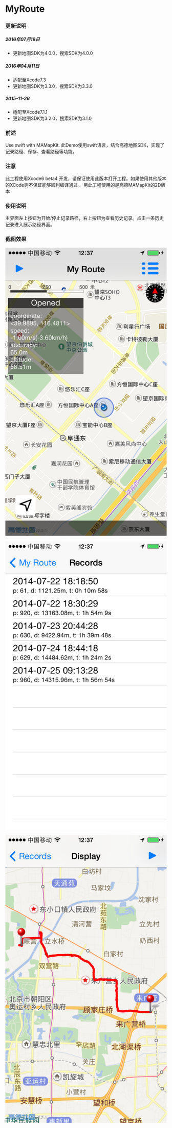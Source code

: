 MyRoute
=======

### 更新说明

##### 2016年07月19日

* 更新地图SDK为4.0.0，搜索SDK为4.0.0

##### 2016年04月11日

* 适配至Xcode7.3
* 更新地图SDK为3.3.0，搜索SDK为3.3.0

##### 2015-11-26

* 适配至Xcode7.1.1
* 更新地图SDK为3.2.0，搜索SDK为3.1.0


### 前述

Use swift with MAMapKit.
此Demo使用swift语言，结合高德地图SDK，实现了记录路径、保存、查看路径等功能。

### 注意

此工程使用Xcode6 beta4 开发，请保证使用此版本打开工程。如果使用其他版本的XCode则不保证能够顺利编译通过。
另此工程使用的是高德MAMapKit的2D版本


### 使用说明

主界面左上按钮为开始/停止记录路径，右上按钮为查看历史记录。点击一条历史记录进入展示路径界面。

### 截图效果

![main](snapshots/IMG_0409.PNG)

![history](snapshots/IMG_0410.PNG)

![replay](snapshots/IMG_0411.PNG)
